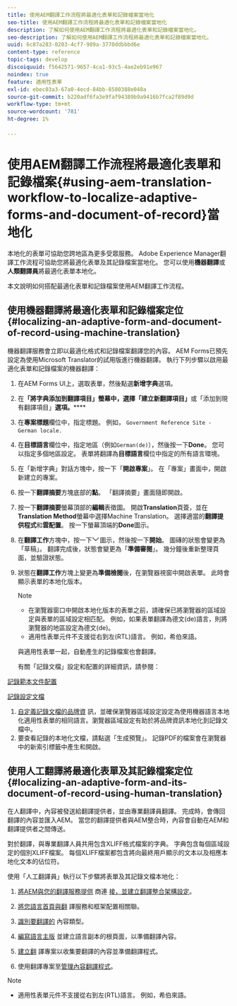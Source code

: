 ```yaml
---
title: 使用AEM翻譯工作流程將最適化表單和記錄檔案當地化
seo-title: 使用AEM翻譯工作流程將最適化表單和記錄檔案當地化
description: 了解如何使用AEM翻譯工作流程將最適化表單和記錄檔案當地化。
seo-description: 了解如何使用AEM翻譯工作流程將最適化表單和記錄檔案當地化。
uuid: 6c87a283-0203-4cf7-989a-3770ddbbbd6e
content-type: reference
topic-tags: develop
discoiquuid: f5642571-9657-4ca1-93c5-4ae2eb91e967
noindex: true
feature: 適用性表單
exl-id: ebec03a3-67a0-4ecd-84bb-8580388e048a
source-git-commit: b220adf6fa3e9faf94389b9a9416b7fca2f89d9d
workflow-type: tm+mt
source-wordcount: '781'
ht-degree: 1%

---
```


# 使用AEM翻譯工作流程將最適化表單和記錄檔案{#using-aem-translation-workflow-to-localize-adaptive-forms-and-document-of-record}當地化

本地化的表單可協助您跨地區為更多受眾服務。 Adobe Experience Manager翻譯工作流程可協助您將最適化表單及其記錄檔案當地化。 您可以使用&#x200B;**機器翻譯**&#x200B;或&#x200B;**人類翻譯員**&#x200B;將最適化表單本地化。

本文說明如何搭配最適化表單和記錄檔案使用AEM翻譯工作流程。

## 使用機器翻譯將最適化表單和記錄檔案定位{#localizing-an-adaptive-form-and-document-of-record-using-machine-translation}

機器翻譯服務會立即以最適化格式和記錄檔案翻譯您的內容。 AEM Forms已預先設定為使用Microsoft Translator的試用版進行機器翻譯。 執行下列步驟以啟用最適化表單和記錄檔案的機器翻譯：

1. 在AEM Forms UI上，選取表單，然後點選&#x200B;**新增字典**&#x200B;選項。
1. 在&#x200B;**「將字典添加到翻譯項目」螢幕中，選擇「建立新翻譯項目」**&#x200B;或「添加到現有翻譯項目」**選項。******
1. 在&#x200B;**專案標題**&#x200B;欄位中，指定標題。 例如， `Government Reference Site - German locale.`
1. 在&#x200B;**目標語言**&#x200B;欄位中，指定地區（例如`German(de)`），然後按一下&#x200B;**Done**。 您可以指定多個地區設定。 表單將翻譯為&#x200B;**目標語言**&#x200B;欄位中指定的所有語言環境。
1. 在「新增字典」對話方塊中，按一下「**開啟專案**」。 在「專案」畫面中，開啟新建立的專案。
1. 按一下&#x200B;**翻譯摘要**&#x200B;方塊底部的&#x200B;**點**。 「翻譯摘要」畫面隨即開啟。
1. 按一下&#x200B;**翻譯摘要**&#x200B;螢幕頂部的&#x200B;**編輯**&#x200B;表徵圖。 開啟&#x200B;**Translation**&#x200B;頁簽，並在&#x200B;**Translation Method**&#x200B;螢幕中選擇Machine Translation。 選擇適當的&#x200B;**翻譯提供程式**&#x200B;和&#x200B;**雲配置**。 按一下螢幕頂端的&#x200B;**Done**&#x200B;圖示。
1. 在&#x200B;**翻譯工作**&#x200B;方塊中，按一下![aem62forms_downarrow](assets/aem62forms_downarrow.png)圖示，然後按一下&#x200B;**開始**。 圖磚的狀態會變更為「草稿」。 翻譯完成後，狀態會變更為「**準備審閱**」。 幾分鐘後重新整理頁面，並驗證狀態。
1. 狀態在&#x200B;**翻譯工作**&#x200B;方塊上變更為&#x200B;**準備檢閱**&#x200B;後，在瀏覽器視窗中開啟表單。 此時會顯示表單的本地化版本。

   >[!NOTE]
   >
   >* 在瀏覽器窗口中開啟本地化版本的表單之前，請確保已將瀏覽器的區域設定與表單的區域設定相匹配。 例如，如果表單翻譯為德文(de)語言，則將瀏覽器的地區設定為德文(de)。
   >* 適用性表單元件不支援從右到左(RTL)語言。 例如，希伯來語。


   與適用性表單一起，自動產生的記錄檔案也會翻譯。

   有關「記錄文檔」設定和配置的詳細資訊，請參閱：

[記錄範本文件配置](/help/forms/using/generate-document-of-record-for-non-xfa-based-adaptive-forms.md#p-document-of-record-template-configuration-p)

[記錄設定文檔](/help/forms/using/generate-document-of-record-for-non-xfa-based-adaptive-forms.md#p-document-of-record-settings-p)

1. [自定義記錄文檔的品牌資](/help/forms/using/generate-document-of-record-for-non-xfa-based-adaptive-forms.md) 訊，並確保瀏覽器區域設定設定為使用機器語言本地化適用性表單的相同語言。瀏覽器區域設定有助於將品牌資訊本地化到記錄文檔中。
1. 要查看記錄的本地化文檔，請點選「生成預覽」。 記錄PDF的檔案會在瀏覽器中的新索引標籤中產生和開啟。

## 使用人工翻譯將最適化表單及其記錄檔案定位{#localizing-an-adaptive-form-and-its-document-of-record-using-human-translation}

在人翻譯中，內容被發送給翻譯提供者，並由專業翻譯員翻譯。 完成時，會傳回翻譯的內容並匯入AEM。 當您的翻譯提供者與AEM整合時，內容會自動在AEM和翻譯提供者之間傳送。

對於翻譯，與專業翻譯人員共用包含XLIFF格式檔案的字典。 字典包含每個區域設定的個別XLIFF檔案。 每個XLIFF檔案都包含將向最終用戶顯示的文本以及相應本地化文本的佔位符。

使用「人工翻譯員」執行以下步驟將表單及其記錄文檔本地化：

1. [將AEM與您的翻譯服務提供](/help/sites-administering/tc-tic.md) 商連 [接，並建立翻譯整合架構設定](/help/sites-administering/tc-tic.md)。

1. [將您語言首頁與翻](/help/sites-administering/tc-tic.md) 譯服務和框架配置相關聯。

1. [識別要翻譯的](/help/sites-administering/tc-rules.md) 內容類型。

1. [編寫語言主版](/help/sites-administering/tc-prep.md) 並建立語言副本的根頁面，以準備翻譯內容。

1. [建立翻](/help/sites-administering/tc-manage.md) 譯專案以收集要翻譯的內容並準備翻譯程式。

1. 使用翻譯專案至[管理內容翻譯程式](/help/sites-administering/tc-manage.md)。

>[!NOTE]
>
>* 適用性表單元件不支援從右到左(RTL)語言。 例如，希伯來語。

>


